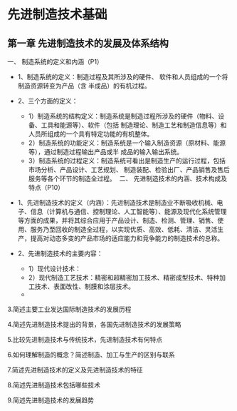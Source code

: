 # 先进制造技术基础

## 第一章 先进制造技术的发展及体系结构

一、 制造系统的定义和内涵（P1）

- 1、制造系统的定义：制造过程及其所涉及的硬件、 软件和人员组成的一个将制造资源转变为产品（含
半成品）的有机过程。

- 2、三个方面的定义：
    - 1）制造系统的结构定义：制造系统是制造过程所涉及的硬件（物料、设备、工具和能源等）、软件（包括
制造理论、制造工艺和制造信息等）和人员所组成的一个具有特定功能的有机整体。
    - 2）制造系统的功能定义：制造系统是一个输入制造资源（原材料、能源等），通过制造过程输出产品或半
成品的输入输出系统。
    - 3）制造系统的过程定义：制造系统可看出是制造生产的运行过程，包括市场分析、产品设计、工艺规划、
制造装配、检验出厂、产品销售及售后服务等各个环节的制造全过程。
​
二、 先进制造技术的内涵、技术构成及特点（P10）

- 1、先进制造技术的定义（内涵）：先进制造技术是制造业不断吸收机械、电子、信息（计算机与通信、控制理论、人工智能等）、能源及现代化系统管理等方面的成果，并将其综合应用于产品设计、制造、检测、管理、销售、使用、服务乃至回收的制造全过程，以实现优质、高效、低耗、清洁、灵活生产，提高对动态多变的产品市场的适应能力和竞争能力的制造技术的总称。
- 2、先进制造技术的主要内容：
  - 1）现代设计技术：
  - 2）现代制造工艺技术：精密和超精密加工技术、精密成型技术、特种加工技术、表面改性、制膜和涂层技术。
  -



3.简述主要工业发达国际制造技术的发展历程



4.简述先进制造技术提出的背景，各国先进制造技术的发展策略



5.比较先进制造技术与传统技术，先进制造技术有何特点



6.如何理解制造的概念？简述制造、加工与生产的区别与联系



7.简述先进制造技术的定义及先进制造技术的特征



8.简述先进制造技术包括哪些技术



9.简述先进制造技术的发展趋势